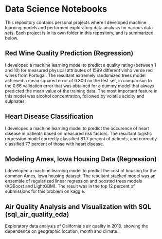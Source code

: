 # Data Science Notebooks

This repository contains personal projects where I developed machine learning models and performed exploratory data analysis for various data sets. Each project is in its own folder in this repository, and is summarized below.

## Red Wine Quality Prediction (Regression)

I developed a machine learning model to predict a quality rating (between 1 and 10) for measured physical attributes of 1599 different vinho verde red wines from Portugal. The resultant extremely randomized trees model achieved a mean squared error of 0.306 on the test set, in comparison to the 0.66 validation error that was obtained for a dummy model that always predicted the mean value of the training data. The most important feature in this model was alcohol concentration, followed by volatile acidity and sulphates.

## Heart Disease Classification

I developed a machine learning model to predict the occurence of heart disease in patients based on measured risk factors. The resultant logistic regression model correctly classified 81.7 percent of patients, and correctly classified 77 percent of those with heart disease.

## Modeling Ames, Iowa Housing Data (Regression)

I developed a machine learning model to predict the cost of housing for the common Ames, Iowa housing dataset. The resultant stacked model was an ensemble of regularized linear regression and boosted trees models (XGBoost and LightGBM). The result was in the top 12 percent of submissions for this problem on kaggle.

## Air Quality Analysis and Visualization with SQL (sql_air_quality_eda)

Exploratory data analysis of California's air quality in 2019, showing the dependence on geographic location, month and climate.
